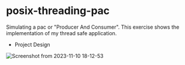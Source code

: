 # posix-threading-pac
Simulating a pac or "Producer And Consumer". This exercise shows the implementation of my thread safe application.

- Project Design
 
![Screenshot from 2023-11-10 18-12-53](https://github.com/ivzap/posix-threading-pac/assets/64557487/f06bfe1f-7f74-4372-911c-87140a077816)
